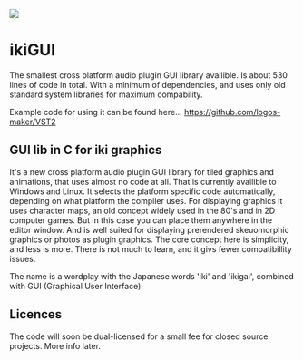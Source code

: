 ![](./gfx/thelay.png)

# ikiGUI
The smallest cross platform audio plugin GUI library availible. Is about 530 lines of code in total. With a minimum of dependencies, and uses only old standard system libraries for maximum compability.

Example code for using it can be found here... https://github.com/logos-maker/VST2

## GUI lib in C for iki graphics
It's a new cross platform audio plugin GUI library for tiled graphics and animations, that uses almost no code at all. That is currently availible to Windows and Linux. 
It selects the platform specific code automatically, depending on what platform the compiler uses.
For displaying graphics it uses character maps, an old concept widely used in the 80's and in 2D computer games. But in this case you can place them anywhere in the editor window.
And is well suited for displaying prerendered skeuomorphic graphics or photos as plugin graphics.
The core concept here is simplicity, and less is more. There is not much to learn, and it givs fewer compatibillity issues.

The name is a wordplay with the Japanese words 'iki' and 'ikigai', combined with GUI (Graphical User Interface).

## Licences
The code will soon be dual-licensed for a small fee for closed source projects. More info later.
